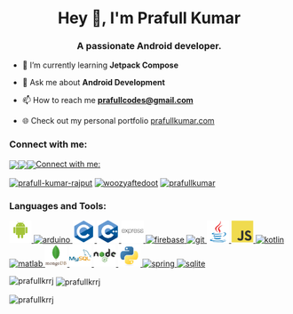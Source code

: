 <h1 align="center">Hey 👋, I'm Prafull Kumar</h1>
<h3 align="center">A passionate Android developer.</h3>

- 🌱 I’m currently learning **Jetpack Compose**

- 💬 Ask me about **Android Development**

- 📫 How to reach me **prafullcodes@gmail.com**

- 🌐 Check out my personal portfolio [prafullkumar.com](http://prafullkumar.com)

<h3 align="left">Connect with me:</h3>
<p align="left">
<a href="https://linkedin.com/in/prafull-kumar-rajput" target="blank"><img align="center" src="https://raw.githubusercontent.com/rahuldkjain/github-profile-readme-generator/master/src/images/icons/Soc[...]
<a href="https://www.hackerrank.com/woozyaftedoot" target="blank"><img align="center" src="https://raw.githubusercontent.com/rahuldkjain/github-profile-readme-generator/master/src/images/icons/Social/[...]
<a href="https://www.leetcode.com/prafullkumar" target="blank"><img align="center" src="https://raw.githubusercontent.com/rahuldkjain/github-profile-readme-generator/master/src/images/icons/Social/lee[...]
</p>


<h3 align="left">Connect with me:</h3>
<p align="left">
<a href="https://linkedin.com/in/prafull-kumar-rajput" target="blank"><img align="center" src="https://raw.githubusercontent.com/rahuldkjain/github-profile-readme-generator/master/src/images/icons/Social/linked-in-alt.svg" alt="prafull-kumar-rajput" height="30" width="40" /></a>
<a href="https://www.hackerrank.com/woozyaftedoot" target="blank"><img align="center" src="https://raw.githubusercontent.com/rahuldkjain/github-profile-readme-generator/master/src/images/icons/Social/hackerrank.svg" alt="woozyaftedoot" height="30" width="40" /></a>
<a href="https://www.leetcode.com/prafullkumar" target="blank"><img align="center" src="https://raw.githubusercontent.com/rahuldkjain/github-profile-readme-generator/master/src/images/icons/Social/leet-code.svg" alt="prafullkumar" height="30" width="40" /></a>
</p>

<h3 align="left">Languages and Tools:</h3>
<p align="left"> <a href="https://developer.android.com" target="_blank" rel="noreferrer"> <img src="https://raw.githubusercontent.com/devicons/devicon/master/icons/android/android-original-wordmark.svg" alt="android" width="40" height="40"/> </a> <a href="https://www.arduino.cc/" target="_blank" rel="noreferrer"> <img src="https://cdn.worldvectorlogo.com/logos/arduino-1.svg" alt="arduino" width="40" height="40"/> </a> <a href="https://www.cprogramming.com/" target="_blank" rel="noreferrer"> <img src="https://raw.githubusercontent.com/devicons/devicon/master/icons/c/c-original.svg" alt="c" width="40" height="40"/> </a> <a href="https://www.w3schools.com/cpp/" target="_blank" rel="noreferrer"> <img src="https://raw.githubusercontent.com/devicons/devicon/master/icons/cplusplus/cplusplus-original.svg" alt="cplusplus" width="40" height="40"/> </a> <a href="https://expressjs.com" target="_blank" rel="noreferrer"> <img src="https://raw.githubusercontent.com/devicons/devicon/master/icons/express/express-original-wordmark.svg" alt="express" width="40" height="40"/> </a> <a href="https://firebase.google.com/" target="_blank" rel="noreferrer"> <img src="https://www.vectorlogo.zone/logos/firebase/firebase-icon.svg" alt="firebase" width="40" height="40"/> </a> <a href="https://git-scm.com/" target="_blank" rel="noreferrer"> <img src="https://www.vectorlogo.zone/logos/git-scm/git-scm-icon.svg" alt="git" width="40" height="40"/> </a> <a href="https://www.java.com" target="_blank" rel="noreferrer"> <img src="https://raw.githubusercontent.com/devicons/devicon/master/icons/java/java-original.svg" alt="java" width="40" height="40"/> </a> <a href="https://developer.mozilla.org/en-US/docs/Web/JavaScript" target="_blank" rel="noreferrer"> <img src="https://raw.githubusercontent.com/devicons/devicon/master/icons/javascript/javascript-original.svg" alt="javascript" width="40" height="40"/> </a> <a href="https://kotlinlang.org" target="_blank" rel="noreferrer"> <img src="https://www.vectorlogo.zone/logos/kotlinlang/kotlinlang-icon.svg" alt="kotlin" width="40" height="40"/> </a> <a href="https://www.mathworks.com/" target="_blank" rel="noreferrer"> <img src="https://upload.wikimedia.org/wikipedia/commons/2/21/Matlab_Logo.png" alt="matlab" width="40" height="40"/> </a> <a href="https://www.mongodb.com/" target="_blank" rel="noreferrer"> <img src="https://raw.githubusercontent.com/devicons/devicon/master/icons/mongodb/mongodb-original-wordmark.svg" alt="mongodb" width="40" height="40"/> </a> <a href="https://www.mysql.com/" target="_blank" rel="noreferrer"> <img src="https://raw.githubusercontent.com/devicons/devicon/master/icons/mysql/mysql-original-wordmark.svg" alt="mysql" width="40" height="40"/> </a> <a href="https://nodejs.org" target="_blank" rel="noreferrer"> <img src="https://raw.githubusercontent.com/devicons/devicon/master/icons/nodejs/nodejs-original-wordmark.svg" alt="nodejs" width="40" height="40"/> </a> <a href="https://www.python.org" target="_blank" rel="noreferrer"> <img src="https://raw.githubusercontent.com/devicons/devicon/master/icons/python/python-original.svg" alt="python" width="40" height="40"/> </a> <a href="https://spring.io/" target="_blank" rel="noreferrer"> <img src="https://www.vectorlogo.zone/logos/springio/springio-icon.svg" alt="spring" width="40" height="40"/> </a> <a href="https://www.sqlite.org/" target="_blank" rel="noreferrer"> <img src="https://www.vectorlogo.zone/logos/sqlite/sqlite-icon.svg" alt="sqlite" width="40" height="40"/> </a> </p>

<p><img align="left" src="https://github-readme-stats.vercel.app/api/top-langs?username=prafullkrrj&show_icons=true&locale=en&layout=compact" alt="prafullkrrj" /></p>

<p>&nbsp;<img align="center" src="https://github-readme-stats.vercel.app/api?username=prafullkrrj&show_icons=true&locale=en" alt="prafullkrrj" /></p>

<p><img align="center" src="https://github-readme-streak-stats.herokuapp.com/?user=prafullkrrj&" alt="prafullkrrj" /></p>
